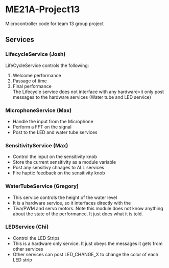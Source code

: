 # ME21A-Project13
Microcontroller code for team 13 group project


## Services

### LifecycleService (Josh)
LifeCycleService controls the following:
1) Welcome performance
2) Passage of time
3) Final performance	
The Lifecycle service does not interface with any hardware=it only post messages to the hardware services (Water tube and LED service)
  
### MicrophoneService (Max)
   * Handle the input from the Microphone 
   * Perform a FFT on the signal
   * Post to the LED and water tube services
   
### SensitivityService (Max)
   * Control the input on the sensitivity knob
   * Store the current sensitivity as a module variable
   * Post any sensitivy chnages to ALL services
   * Fire haptic feedback on the sensitivity knob

### WaterTubeService (Gregory)
   * This service controls the height of the water level
   * It is a hardware service, so it interfaces directly with the 
   * Tiva/PWM and servo motors. Note this module does not know anything
   about the state of the performance. It just does what it is told.

### LEDService (Chi)
   * Control the LED Strips
   * This is a hardware only service. It just obeys the messages it gets from other services
   * Other services can post LED_CHANGE_X to change the color of each LED strip




